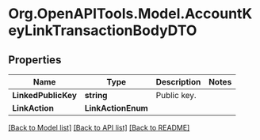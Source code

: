 # Org.OpenAPITools.Model.AccountKeyLinkTransactionBodyDTO

## Properties

Name | Type | Description | Notes
------------ | ------------- | ------------- | -------------
**LinkedPublicKey** | **string** | Public key. | 
**LinkAction** | **LinkActionEnum** |  | 

[[Back to Model list]](../README.md#documentation-for-models) [[Back to API list]](../README.md#documentation-for-api-endpoints) [[Back to README]](../README.md)

